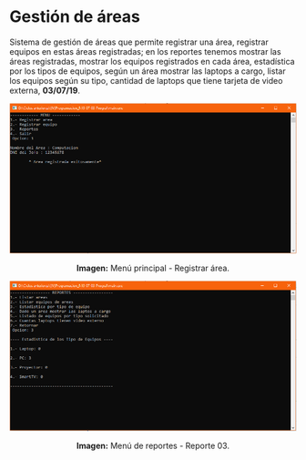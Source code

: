# Gestión de áreas
Sistema de gestión de áreas que permite registrar una área, registrar equipos en estas áreas registradas; en los reportes tenemos mostrar las áreas registradas, mostrar los equipos registrados en cada área, estadística por los tipos de equipos, según un área mostrar las laptops a cargo, listar los equipos según su tipo, cantidad de laptops que tiene tarjeta de video externa, **03/07/19**.

<div align="center">
<img src="media/menu-principal.png">
<p><strong>Imagen:</strong> Menú principal - Registrar área.</p>
</div>

<div align="center">
<img src="media/menu-reportes.png">
<p><strong>Imagen:</strong> Menú de reportes - Reporte 03.</p>
</div>
